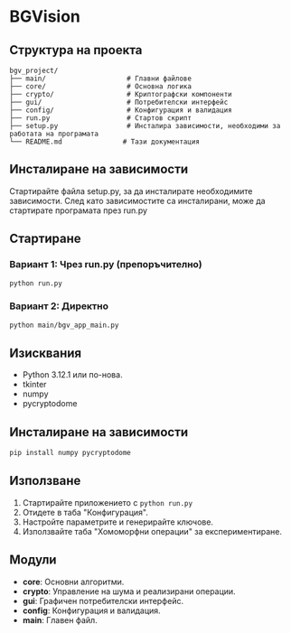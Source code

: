 # BGVision

## Структура на проекта

```
bgv_project/
├── main/                    # Главни файлове
├── core/                    # Основна логика
├── crypto/                  # Криптографски компоненти  
├── gui/                     # Потребителски интерфейс
├── config/                  # Конфигурация и валидация
├── run.py                   # Стартов скрипт
├── setup.py                 # Инсталира зависимости, необходими за работата на програмата
└── README.md               # Тази документация
```

## Инсталиране на зависимости

Стартирайте файла setup.py, за да инсталирате необходимите зависимости.
След като зависимостите са инсталирани, може да стартирате програмата през run.py

## Стартиране

### Вариант 1: Чрез run.py (препоръчително)
```bash
python run.py
```

### Вариант 2: Директно
```bash
python main/bgv_app_main.py
```

## Изисквания

- Python 3.12.1 или по-нова.
- tkinter
- numpy
- pycryptodome

## Инсталиране на зависимости

```bash
pip install numpy pycryptodome
```

## Използване

1. Стартирайте приложението с `python run.py`
2. Отидете в таба "Конфигурация".
3. Настройте параметрите и генерирайте ключове.
4. Използвайте таба "Хомоморфни операции" за експериментиране.

## Модули

- **core**: Основни алгоритми.
- **crypto**: Управление на шума и реализирани операции.
- **gui**: Графичен потребителски интерфейс.
- **config**: Конфигурация и валидация.
- **main**: Главен файл.
